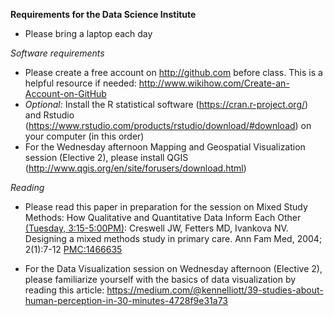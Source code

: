 **Requirements for the Data Science Institute**

- Please bring a laptop each day

*Software requirements*
- Please create a free account on http://github.com before class. This is a helpful resource if needed: http://www.wikihow.com/Create-an-Account-on-GitHub
- *Optional:* Install the R statistical software (https://cran.r-project.org/) and Rstudio (https://www.rstudio.com/products/rstudio/download/#download) on your computer (in this order)
- For the Wednesday afternoon Mapping and Geospatial Visualization session (Elective 2), please install QGIS (http://www.qgis.org/en/site/forusers/download.html)

*Reading*
- Please read this paper in preparation for the session on Mixed Study Methods: How Qualitative and Quantitative Data Inform Each Other [(Tuesday, 3:15-5:00PM)](https://ohsulibrary-datascienceinstitute.github.io/#schedule): Creswell JW, Fetters MD, Ivankova NV.  Designing a mixed methods study in primary care. Ann Fam Med, 2004; 2(1):7-12 [PMC:1466635](https://www.ncbi.nlm.nih.gov/pmc/articles/PMC1466635/)

- For the Data Visualization session on Wednesday afternoon (Elective 2), please familiarize yourself with the basics of data visualization by reading this article: 
https://medium.com/@kennelliott/39-studies-about-human-perception-in-30-minutes-4728f9e31a73 
